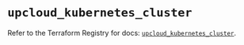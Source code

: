 # `upcloud_kubernetes_cluster`

Refer to the Terraform Registry for docs: [`upcloud_kubernetes_cluster`](https://registry.terraform.io/providers/upcloudltd/upcloud/3.4.0/docs/resources/kubernetes_cluster).
